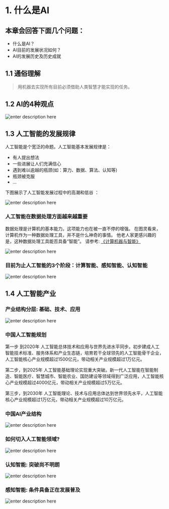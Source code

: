 
# 1. 什么是AI

## 本章会回答下面几个问题：

 - 什么是AI？
 - AI目前的发展状况如何？
 - AI的发展历史及历史成就


## 1.1 通俗理解

> 用机器去实现所有目前必须借助人类智慧才能实现的任务。

## 1.2 AI的4种观点
![enter description here][1]

 ## 1.3 人工智能的发展规律
 人工智能是个宽泛的命题。人工智能基本发展规律是：
 
 -  有人提出想法
 -  一些进展让人们充满信心
 -  遇到难以逾越的瓶颈(如：算力、数据、算法、认知等)
 -  瓶颈被克服
 -  ...

下图展示了人工智能发展过程中的高潮和低谷 ：

 ![enter description here][2]
 
 ### 人工智能在数据处理方面越来越重要
 
 数据处理是计算机的基本能力。这项能力也在被一直不停的增强。
 在图灵看来，计算机作为一种数据处理工具，并不是什么神奇的事情。
 他老人家更感兴趣的是，这种数据处理工具能否具备“智能”。
 请参考: [《计算机器与智能》][3]
 
 ![enter description here][4]
 
 ### 目前为止人工智能的3个阶段：计算智能、感知智能、认知智能
 ![enter description here][5]
 
 ## 1.4 人工智能产业
 ### 产业结构分层: 基础、技术、应用
 ![enter description here][6]
 
 ### 中国人工智能规划
 第一步 到2020年
人工智能总体技术和应用与世界先进水平同步。初步建成人工智能技术标准、服务体系和产业生态链，培育若干全球领先的人工智能骨干企业，人工智能核心产业规模超过1500亿元，带动相关产业规模超过1万亿元。

第二步，到2025年
人工智能基础理论实现重大突破。新一代人工智能在智能制造、智能医疗、智慧城市、智能农业、国防建设等领域得到广泛应用，人工智能核心产业规模超过4000亿元，带动相关产业规模超过5万亿元。

第三步，到2030年
人工智能理论、技术与应用总体达到世界领先水平，人工智能核心产业规模超过1万亿元，带动相关产业规模超过10万亿元。

### 中国AI产业结构
![enter description here][8]

### 如何切入人工智能领域?
![enter description here][9]

### 认知智能: 突破尚不明朗
![enter description here][10]

### 感知智能: 条件具备正在发展普及
![enter description here][11]
 
 


  [1]: ./images/AI-4WAY.png "AI-4WAY"
  [2]: ./images/AI-History.png "AI-History"
  [3]: http://www.doc88.com/p-167100140720.html
  [4]: ./images/AI-path.png "AI-path"
  [5]: ./images/AI-3Level.png "AI-3Level"
  [6]: ./images/AI-chanye.png "AI-chanye"
  [7]: ./images/AI-chanye-china.png "AI-chanye-china"
  [8]: ./images/AI-chanye-china_1.png "AI-chanye-china"
  [9]: ./images/AI-chanye-startpoint.png "AI-chanye-startpoint"
  [10]: ./images/AI-renzhi-stat.png "AI-renzhi-stat"
  [11]: ./images/AI-ganzhi-stat.png "AI-ganzhi-stat"